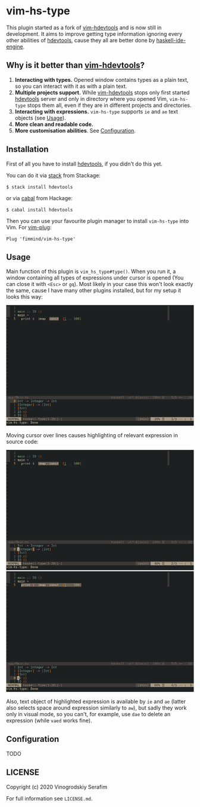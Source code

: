 vim-hs-type
===========

This plugin started as a fork of [vim-hdevtools] and is now still in development. It aims to improve getting type information ignoring every other abilities of [hdevtools], cause they all are better done by [haskell-ide-engine].

## Why is it better than [vim-hdevtools]?
1. **Interacting with types.** Opened window contains types as a plain text, so you can interact with it as with a plain text.
2. **Multiple projects support.** While [vim-hdevtools] stops only first started [hdevtools] server and only in directory where you opened Vim, `vim-hs-type` stops them all, even if they are in different projects and directories.
3. **Interacting with expressions.** `vim-hs-type` supports `ie` and `ae` text objects (see [Usage](##Usage)).
4. **More clean and readable code.**
5. **More customisation abilities**. See [Configuration](##Configuration).

## Installation

First of all you have to install [hdevtools], if you didn't do this yet.

You can do it via [stack] from Stackage:
```shell
$ stack install hdevtools
```

or via [cabal] from Hackage:
```shell
$ cabal install hdevtools
```

Then you can use your favourite plugin manager to install `vim-hs-type` into Vim. For [vim-plug]:
```
Plug 'fimmind/vim-hs-type'
```

## Usage

Main function of this plugin is `vim_hs_type#type()`. When you run it, a window containing all types of expressions under cursor is opened (You can close it with `<Esc>` or `gq`). Most likely in your case this won't look exactly the same, cause I have many other plugins installed, but for my setup it looks this way:

![](./pictures/function_run.png)

Moving cursor over lines causes highlighting of relevant expression in source code:

![](./pictures/moving_around1.png)
![](./pictures/moving_around2.png)

Also, text object of highlighted expression is available by `ie` and `ae` (latter also selects space around expression similarly to `aw`), but sadly they work only in visual mode, so you can't, for example, use `dae` to delete an expression (while `vaed` works fine).

## Configuration
TODO

## LICENSE

Copyright (c) 2020 Vinogrodskiy Serafim

For full information see `LICENSE.md`.

[vim-hdevtools]:      https://github.com/bitc/vim-hdevtools
[vim-plug]:           https://github.com/junegunn/vim-plug
[neovim]:             https://neovim.io/
[hdevtools]:          https://github.com/hdevtools/hdevtools
[haskell-ide-engine]: https://github.com/haskell/haskell-ide-engine
[stack]:              http://haskellstack.org
[cabal]:              https://www.haskell.org/cabal/
